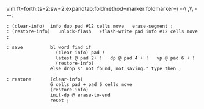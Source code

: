 vim:ft=forth:ts=2:sw=2:expandtab:foldmethod=marker:foldmarker=\\ --\ ,\\\ ---:

    : (clear-info)  info dup pad #12 cells move   erase-segment ;
    : (restore-info)   unlock-flash   +flash-write pad info #12 cells move ;

    : save          bl word find if
                      (clear-info) pad !
                      latest @ pad 2+ !   dp @ pad 4 + !   vp @ pad 6 + !
                      (restore-info)
                    else drop s" not found, not saving." type then ;

    : restore       (clear-info)
                    6 cells pad + pad 6 cells move
                    (restore-info)
                    init-dp @ erase-to-end
                    reset ;
